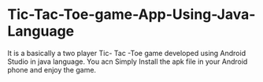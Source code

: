 # Tic-Tac-Toe-game-App-Using-Java-Language
It is a basically a two player Tic- Tac -Toe game developed using Android Studio in java language.
You acn Simply Install the apk file in your Android phone and enjoy the game.
